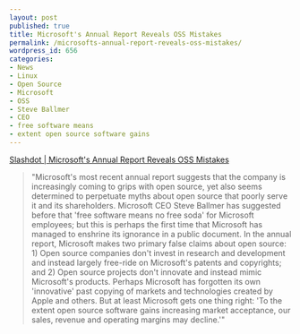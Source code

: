 ```yaml
---
layout: post
published: true
title: Microsoft's Annual Report Reveals OSS Mistakes
permalink: /microsofts-annual-report-reveals-oss-mistakes/
wordpress_id: 656
categories:
- News
- Linux
- Open Source
- Microsoft
- OSS
- Steve Ballmer
- CEO
- free software means
- extent open source software gains
---
```




<a href="http://slashdot.org/story/08/08/04/0024208/microsofts-annual-report-reveals-oss-mistakes">Slashdot | Microsoft's Annual Report Reveals OSS Mistakes</a>
<blockquote>"Microsoft's most recent annual report suggests that the company is increasingly coming to grips with open source, yet also seems determined to perpetuate myths about open source that poorly serve it and its shareholders. Microsoft CEO Steve Ballmer has suggested before that 'free software means no free soda' for Microsoft employees; but this is perhaps the first time that Microsoft has managed to enshrine its ignorance in a public document. In the annual report, Microsoft makes two primary false claims about open source: 1) Open source companies don't invest in research and development and instead largely free-ride on Microsoft's patents and copyrights; and 2) Open source projects don't innovate and instead mimic Microsoft's products. Perhaps Microsoft has forgotten its own 'innovative' past copying of markets and technologies created by Apple and others. But at least Microsoft gets one thing right: 'To the extent open source software gains increasing market acceptance, our sales, revenue and operating margins may decline.'"</blockquote>

